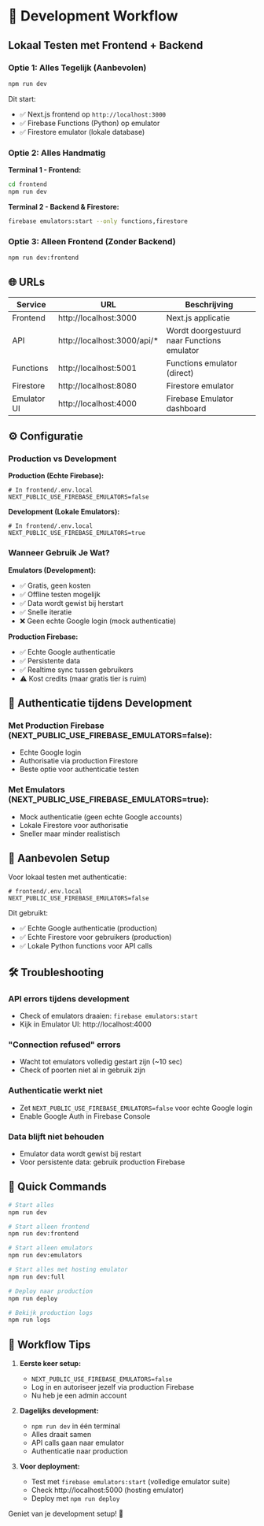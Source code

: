 # 🚀 Development Workflow

## Lokaal Testen met Frontend + Backend

### Optie 1: Alles Tegelijk (Aanbevolen)

```bash
npm run dev
```

Dit start:
- ✅ Next.js frontend op `http://localhost:3000`
- ✅ Firebase Functions (Python) op emulator
- ✅ Firestore emulator (lokale database)

### Optie 2: Alles Handmatig

**Terminal 1 - Frontend:**
```bash
cd frontend
npm run dev
```

**Terminal 2 - Backend & Firestore:**
```bash
firebase emulators:start --only functions,firestore
```

### Optie 3: Alleen Frontend (Zonder Backend)

```bash
npm run dev:frontend
```

## 🌐 URLs

| Service | URL | Beschrijving |
|---------|-----|--------------|
| Frontend | http://localhost:3000 | Next.js applicatie |
| API | http://localhost:3000/api/* | Wordt doorgestuurd naar Functions emulator |
| Functions | http://localhost:5001 | Functions emulator (direct) |
| Firestore | http://localhost:8080 | Firestore emulator |
| Emulator UI | http://localhost:4000 | Firebase Emulator dashboard |

## ⚙️ Configuratie

### Production vs Development

**Production (Echte Firebase):**
```env
# In frontend/.env.local
NEXT_PUBLIC_USE_FIREBASE_EMULATORS=false
```

**Development (Lokale Emulators):**
```env
# In frontend/.env.local
NEXT_PUBLIC_USE_FIREBASE_EMULATORS=true
```

### Wanneer Gebruik Je Wat?

**Emulators (Development):**
- ✅ Gratis, geen kosten
- ✅ Offline testen mogelijk
- ✅ Data wordt gewist bij herstart
- ✅ Snelle iteratie
- ❌ Geen echte Google login (mock authenticatie)

**Production Firebase:**
- ✅ Echte Google authenticatie
- ✅ Persistente data
- ✅ Realtime sync tussen gebruikers
- ⚠️ Kost credits (maar gratis tier is ruim)

## 🔐 Authenticatie tijdens Development

### Met Production Firebase (NEXT_PUBLIC_USE_FIREBASE_EMULATORS=false):
- Echte Google login
- Authorisatie via production Firestore
- Beste optie voor authenticatie testen

### Met Emulators (NEXT_PUBLIC_USE_FIREBASE_EMULATORS=true):
- Mock authenticatie (geen echte Google accounts)
- Lokale Firestore voor authorisatie
- Sneller maar minder realistisch

## 📝 Aanbevolen Setup

Voor lokaal testen met authenticatie:

```env
# frontend/.env.local
NEXT_PUBLIC_USE_FIREBASE_EMULATORS=false
```

Dit gebruikt:
- ✅ Echte Google authenticatie (production)
- ✅ Echte Firestore voor gebruikers (production)
- ✅ Lokale Python functions voor API calls

## 🛠️ Troubleshooting

### API errors tijdens development
- Check of emulators draaien: `firebase emulators:start`
- Kijk in Emulator UI: http://localhost:4000

### "Connection refused" errors
- Wacht tot emulators volledig gestart zijn (~10 sec)
- Check of poorten niet al in gebruik zijn

### Authenticatie werkt niet
- Zet `NEXT_PUBLIC_USE_FIREBASE_EMULATORS=false` voor echte Google login
- Enable Google Auth in Firebase Console

### Data blijft niet behouden
- Emulator data wordt gewist bij restart
- Voor persistente data: gebruik production Firebase

## 🎯 Quick Commands

```bash
# Start alles
npm run dev

# Start alleen frontend
npm run dev:frontend

# Start alleen emulators
npm run dev:emulators

# Start alles met hosting emulator
npm run dev:full

# Deploy naar production
npm run deploy

# Bekijk production logs
npm run logs
```

## 🔄 Workflow Tips

1. **Eerste keer setup:**
   - `NEXT_PUBLIC_USE_FIREBASE_EMULATORS=false`
   - Log in en autoriseer jezelf via production Firebase
   - Nu heb je een admin account

2. **Dagelijks development:**
   - `npm run dev` in één terminal
   - Alles draait samen
   - API calls gaan naar emulator
   - Authenticatie naar production

3. **Voor deployment:**
   - Test met `firebase emulators:start` (volledige emulator suite)
   - Check http://localhost:5000 (hosting emulator)
   - Deploy met `npm run deploy`

Geniet van je development setup! 🎉
